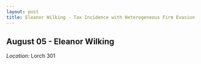 ```yaml
---
layout: post
title: Eleanor Wilking - Tax Incidence with Heterogeneous Firm Evasion - Evidence from Airbnb Remittance Agreements (August 05)
---
```

## August 05 - Eleanor Wilking

*Location:* Lorch 301



